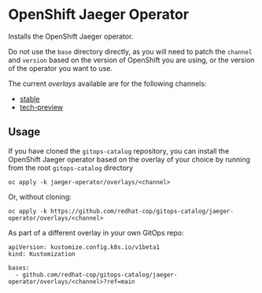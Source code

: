 # OpenShift Jaeger Operator

Installs the OpenShift Jaeger operator.

Do not use the `base` directory directly, as you will need to patch the `channel` and `version` based on the version of OpenShift you are using, or the version of the operator you want to use.

The current *overlays* available are for the following channels:
* [stable](overlays/stable)
* [tech-preview](overlays/tech-preview)

## Usage

If you have cloned the `gitops-catalog` repository, you can install the OpenShift Jaeger operator based on the overlay of your choice by running from the root `gitops-catalog` directory

```
oc apply -k jaeger-operator/overlays/<channel>
```

Or, without cloning:

```
oc apply -k https://github.com/redhat-cop/gitops-catalog/jaeger-operator/overlays/<channel>
```

As part of a different overlay in your own GitOps repo:

```
apiVersion: kustomize.config.k8s.io/v1beta1
kind: Kustomization

bases:
  - github.com/redhat-cop/gitops-catalog/jaeger-operator/overlays/<channel>?ref=main
```
